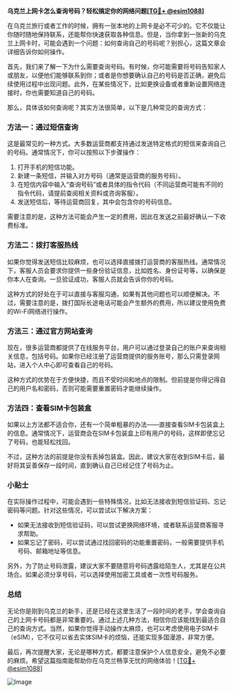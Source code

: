 **乌克兰上网卡怎么查询号码？轻松搞定你的网络问题[[TG💪+ @esim1088](https://t.me/s/esim1088)]**

在乌克兰旅行或者工作的时候，拥有一张本地的上网卡是必不可少的。它不仅能让你随时随地保持联系，还能帮你快速获取各种信息。但是，当你拿到一张新的乌克兰上网卡时，可能会遇到一个问题：如何查询自己的号码呢？别担心，这篇文章会详细告诉你如何操作。

首先，我们来了解一下为什么需要查询号码。有时候，你可能需要将号码告知家人或朋友，以便他们能够联系到你；或者是你想要确认自己的号码是否正确，避免后续使用过程中出现问题。此外，在某些情况下，比如更换设备或者重新设置网络连接时，你也需要知道自己的号码。

那么，具体该如何查询呢？其实方法很简单，以下是几种常见的查询方式：

### 方法一：通过短信查询

这是最常见的一种方式。大多数运营商都支持通过发送特定格式的短信来查询自己的号码。通常情况下，你可以按照以下步骤操作：

1. 打开手机的短信功能。
2. 新建一条短信，并输入对方号码（通常是运营商的服务号码）。
3. 在短信内容中输入“查询号码”或者具体的指令代码（不同运营商可能有不同的指令代码，请提前查阅相关资料或咨询客服）。
4. 发送短信后，等待运营商回复，其中会包含你的号码信息。

需要注意的是，这种方法可能会产生一定的费用，因此在发送之前最好确认一下收费标准。

### 方法二：拨打客服热线

如果你觉得发送短信比较麻烦，也可以选择直接拨打运营商的客服热线。通常情况下，客服人员会要求你提供一些身份验证信息，比如姓名、身份证号等，以确保是你本人在查询。一旦验证成功，客服人员就会告诉你你的号码。

这种方式的好处在于可以直接与客服沟通，如果有其他问题也可以顺便解决。不过，需要注意的是，拨打国际长途电话可能会产生额外的费用，所以建议使用免费的Wi-Fi网络进行操作。

### 方法三：通过官方网站查询

现在，很多运营商都提供了在线服务平台，用户可以通过登录自己的账户来查询相关信息，包括号码。如果你已经注册了运营商提供的服务账号，那么只需登录网站，进入个人中心即可查看自己的号码。

这种方式的优势在于方便快捷，而且不受时间和地点的限制。但前提是你得记得自己的用户名和密码，否则可能需要重置密码才能继续操作。

### 方法四：查看SIM卡包装盒

如果以上方法都不适合你，还有一个简单粗暴的办法——直接查看SIM卡包装盒上的信息。通常情况下，运营商会在SIM卡包装盒上印有用户的号码，这样即使忘记了号码，也能轻松找回。

不过，这种方法的前提是你没有丢掉包装盒。因此，建议大家在收到SIM卡后，最好将其妥善保存一段时间，直到确认自己已经记住了号码为止。

### 小贴士

在实际操作过程中，可能会遇到一些特殊情况，比如无法接收到短信验证码、忘记密码等问题。针对这些情况，可以尝试以下解决方案：

- 如果无法接收到短信验证码，可以尝试更换网络环境，或者联系运营商客服寻求帮助。
- 如果忘记了密码，可以尝试通过找回密码的功能重置密码，一般需要提供手机号码、邮箱地址等信息。

另外，为了防止号码泄露，建议大家不要随意将号码透露给陌生人，尤其是在公共场合。如果必须分享号码，可以选择使用加密工具或者一次性号码服务。

### 总结

无论你是刚到乌克兰的新手，还是已经在这里生活了一段时间的老手，学会查询自己的上网卡号码都是非常重要的。通过上述几种方法，相信你应该能找到最适合自己的查询方式。当然，如果你觉得手动操作太麻烦，也可以考虑使用电子SIM卡（eSIM），它不仅可以省去实体SIM卡的烦恼，还能实现多国漫游，非常方便。

最后，再次提醒大家，无论是哪种方式，都要注意保护个人信息安全，避免不必要的麻烦。希望这篇指南能帮助你在乌克兰畅享无忧的网络体验！[[TG💪+ @esim1088](https://t.me/s/esim1088)] 

![Image](https://i.postimg.cc/4NQfJmqS/Snipaste-2025-05-13-00-14-12.png)
